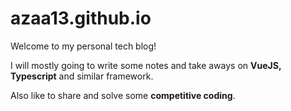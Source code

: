 # azaa13.github.io

Welcome to my personal tech blog!

I will mostly going to write some notes and take aways on **VueJS, Typescript** and similar framework.

Also like to share and solve some **competitive coding**.
